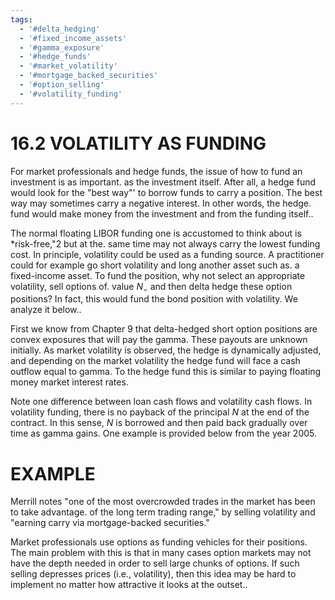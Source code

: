 ```yaml
---
tags:
  - '#delta_hedging'
  - '#fixed_income_assets'
  - '#gamma_exposure'
  - '#hedge_funds'
  - '#market_volatility'
  - '#mortgage_backed_securities'
  - '#option_selling'
  - '#volatility_funding'
---
```

# 16.2 VOLATILITY AS FUNDING  

For market professionals and hedge funds, the issue of how to fund an investment is as important. as the investment itself. After all, a hedge fund would look for the "best way"' to borrow funds to carry a position. The best way may sometimes carry a negative interest. In other words, the hedge. fund would make money from the investment and from the funding itself..  

The normal floating LIBOR funding one is accustomed to think about is \*risk-free,"2 but at the. same time may not always carry the lowest funding cost. In principle, volatility could be used as a funding source. A practitioner could for example go short volatility and long another asset such as. a fixed-income asset. To fund the position, why not select an appropriate volatility, sell options of. value $N_{-}$ and then delta hedge these option positions? In fact, this would fund the bond position with volatility. We analyze it below..  

First we know from Chapter 9 that delta-hedged short option positions are convex exposures that will pay the gamma. These payouts are unknown initially. As market volatility is observed, the hedge is dynamically adjusted, and depending on the market volatility the hedge fund will face a cash outflow equal to gamma. To the hedge fund this is similar to paying floating money market interest rates.  

Note one difference between loan cash flows and volatility cash flows. In volatility funding, there is no payback of the principal $N$ at the end of the contract. In this sense, $N$ is borrowed and then paid back gradually over time as gamma gains. One example is provided below from the year 2005.  

# EXAMPLE  

Merrill notes "one of the most overcrowded trades in the market has been to take advantage. of the long term trading range," by selling volatility and "earning carry via mortgage-backed securities."  

Market professionals use options as funding vehicles for their positions. The main problem with this is that in many cases option markets may not have the depth needed in order to sell large chunks of options. If such selling depresses prices (i.e., volatility), then this idea may be hard to implement no matter how attractive it looks at the outset..  
